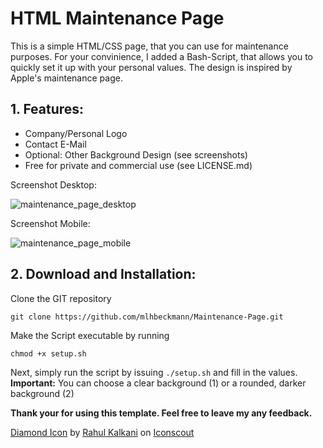 
# HTML Maintenance Page

This is a simple HTML/CSS page, that you can use for maintenance purposes. For your convinience, I added a Bash-Script, that allows you to quickly set it up with your personal values. The design is inspired by Apple's maintenance page. 

## 1. Features:

 - Company/Personal Logo
 - Contact E-Mail
 - Optional: Other Background Design (see screenshots)
 - Free for private and commercial use (see LICENSE.md)

Screenshot Desktop: 

![maintenance_page_desktop](https://user-images.githubusercontent.com/80179488/116783094-1c7d0c80-aa8d-11eb-832f-ad076dc1bed7.jpg)


Screenshot Mobile: 

![maintenance_page_mobile](https://user-images.githubusercontent.com/80179488/116783100-2141c080-aa8d-11eb-89ae-c448bff62118.jpg)


## 2. Download and Installation:

Clone the GIT repository 
```
git clone https://github.com/mlhbeckmann/Maintenance-Page.git
```
Make the Script executable by running

    chmod +x setup.sh

Next, simply run the script by issuing `./setup.sh` and fill in the values. 
**Important:** You can choose a clear background (1) or a rounded, darker background (2)

**Thank your for using this template. Feel free to leave my any feedback.**

<a href="https://iconscout.com/icons/diamond" target="_blank">Diamond Icon</a> by <a href="https://iconscout.com/contributors/rkalkani">Rahul Kalkani</a> on <a href="https://iconscout.com">Iconscout</a>
